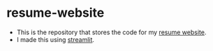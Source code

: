 # resume-website

- This is the repository that stores the code for my [resume website]().
- I made this using [streamlit](https://streamlit.io/).